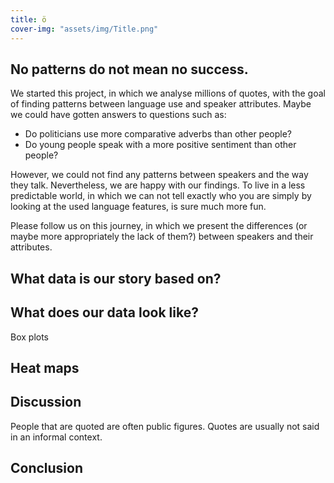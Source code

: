 ```yaml
---
title: ö
cover-img: "assets/img/Title.png"
---
```

## No patterns do not mean no success.
We started this project, in which we analyse millions of quotes, with the goal of finding patterns between language use and speaker attributes. Maybe we could have gotten answers to questions such as:

* Do politicians use more comparative adverbs than other people?
* Do young people speak with a more positive sentiment than other people?

However, we could not find any patterns between speakers and the way they talk. Nevertheless, we are happy with our findings. To live in a less predictable world,
in which we can not tell exactly who you are simply by looking at the used language features, is sure much more fun.

Please follow us on this journey, in which we present the differences (or maybe more appropriately the lack of them?) between speakers and their attributes.

## What data is our story based on?


## What does our data look like?
Box plots 

## Heat maps 

## 

## Discussion
People that are quoted are often public figures.
Quotes are usually not said in an informal context.


## Conclusion
